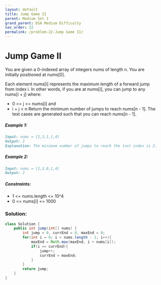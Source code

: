 ```yaml
---
layout: default
title: Jump Game II
parent: Medium Set 1
grand_parent: DSA Medium Difficulty
nav_order: 22
permalink: /problem-22-Jump Game II/
---
```

# Jump Game II
You are given a 0-indexed array of integers nums of length n. You are initially positioned at nums[0].

Each element nums[i] represents the maximum length of a forward jump from index i. In other words, if you are at nums[i], you can jump to any nums[i + j] where:

* 0 <= j <= nums[i] and
* i + j < n
Return the minimum number of jumps to reach nums[n - 1]. The test cases are generated such that you can reach nums[n - 1].

##### Example 1:
```markdown
Input: nums = [2,3,1,1,4]
Output: 2
Explanation: The minimum number of jumps to reach the last index is 2. Jump 1 step from index 0 to 1, then 3 steps to the last index.
```
##### Example 2:
```markdown
Input: nums = [2,3,0,1,4]
Output: 2
```
##### Constraints:
* 1 <= nums.length <= 10^4
* 0 <= nums[i] <= 1000

### Solution:
```java
class Solution {
    public int jump(int[] nums) {
        int jump = 0, currEnd = 0, maxEnd = 0;
        for(int i = 0; i < nums.length - 1; i++){
            maxEnd = Math.max(maxEnd, i + nums[i]);
            if(i == currEnd){
                jump++;
                currEnd = maxEnd;
            }
        }
        return jump;
    }
}
```